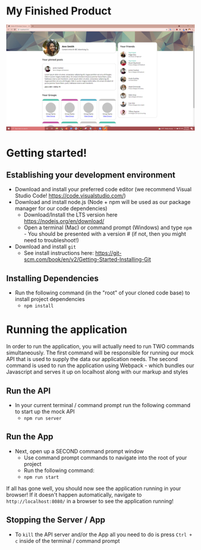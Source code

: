 # My Finished Product
![Credera Website Snapshot](/images/Credera%20Website%20Snapshot.PNG)


# Getting started!
## **Establishing your development environment**

- Download and install your preferred code editor (we recommend Visual Studio Code! https://code.visualstudio.com/)
- Download and install node.js (Node + npm will be used as our package manager for our code dependencies)
  - Download/Install the LTS version here https://nodejs.org/en/download/
  - Open a terminal (Mac) or command prompt (Windows) and type `npm` - You should be presented with a version # (if not, then you might need to troubleshoot!)
- Download and install `git`
  - See install instructions here: https://git-scm.com/book/en/v2/Getting-Started-Installing-Git

## **Installing Dependencies**

- Run the following command (in the "root" of your cloned code base) to install project dependencies
  - `npm install`

# Running the application

In order to run the application, you will actually need to run TWO commands simultaneously. The first command will be responsible for running our mock API that is used to supply the data our application needs. The second command is used to run the application using Webpack - which bundles our Javascript and serves it up on localhost along with our markup and styles

## **Run the API**

- In your current terminal / command prompt run the following command to start up the mock API
  - `npm run server`

## **Run the App**

- Next, open up a SECOND command prompt window
  - Use command prompt commands to navigate into the root of your project
  - Run the following command:
  - `npm run start`

If all has gone well, you should now see the application running in your browser! If it doesn't happen automatically, navigate to `http://localhost:8080/` in a browser to see the application running!

## **Stopping the Server / App**

- To `kill` the API server and/or the App all you need to do is press `Ctrl + c` inside of the terminal / command prompt
